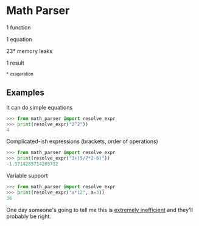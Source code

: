 # Math Parser
1 function

1 equation

23* memory leaks

1 result

<span style="font-size:0.8em;"> * exageration </span>

## Examples

It can do simple equations
```py
>>> from math_parser import resolve_expr
>>> print(resolve_expr("2^2"))
4
```

Complicated-ish expressions (brackets, order of operations)
```py
>>> from math_parser import resolve_expr
>>> print(resolve_expr("3+(5/7*2-6)"))
-1.5714285714285712
```

Variable support
```py
>>> from math_parser import resolve_expr
>>> print(resolve_expr("a*12", a=3))
36
```

One day someone's going to tell me this is [extremely inefficient](https://github.com/QwireDev/MathParser/blob/master/math_parser.py) and they'll probably be right.

